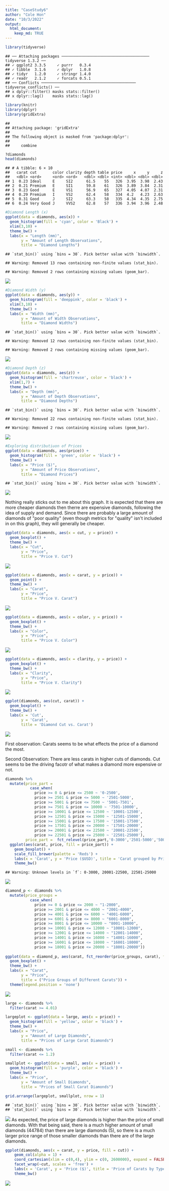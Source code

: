 ```yaml
---
title: "CaseStudy6"
author: "Cole Hon"
date: "10/3/2022"
output:
  html_document:
    keep_md: TRUE
---
```





```r
library(tidyverse)
```

```
## ── Attaching packages ─────────────────────────────────────── tidyverse 1.3.2 ──
## ✓ ggplot2 3.3.5     ✓ purrr   0.3.4
## ✓ tibble  3.1.6     ✓ dplyr   1.0.8
## ✓ tidyr   1.2.0     ✓ stringr 1.4.0
## ✓ readr   2.1.2     ✓ forcats 0.5.1
## ── Conflicts ────────────────────────────────────────── tidyverse_conflicts() ──
## x dplyr::filter() masks stats::filter()
## x dplyr::lag()    masks stats::lag()
```

```r
library(knitr)
library(dplyr)
library(gridExtra)
```

```
## 
## Attaching package: 'gridExtra'
## 
## The following object is masked from 'package:dplyr':
## 
##     combine
```

```r
?diamonds
head(diamonds)
```

```
## # A tibble: 6 × 10
##   carat cut       color clarity depth table price     x     y     z
##   <dbl> <ord>     <ord> <ord>   <dbl> <dbl> <int> <dbl> <dbl> <dbl>
## 1  0.23 Ideal     E     SI2      61.5    55   326  3.95  3.98  2.43
## 2  0.21 Premium   E     SI1      59.8    61   326  3.89  3.84  2.31
## 3  0.23 Good      E     VS1      56.9    65   327  4.05  4.07  2.31
## 4  0.29 Premium   I     VS2      62.4    58   334  4.2   4.23  2.63
## 5  0.31 Good      J     SI2      63.3    58   335  4.34  4.35  2.75
## 6  0.24 Very Good J     VVS2     62.8    57   336  3.94  3.96  2.48
```



```r
#Diamond Length (x)
ggplot(data = diamonds, aes(x)) +
  geom_histogram(fill = 'cyan', color = 'Black') +
  xlim(3,10) +
  theme_bw() +
  labs(x = "Length (mm)",
       y = "Amount of Length Observations",
       title = "Diamond Lengths")
```

```
## `stat_bin()` using `bins = 30`. Pick better value with `binwidth`.
```

```
## Warning: Removed 13 rows containing non-finite values (stat_bin).
```

```
## Warning: Removed 2 rows containing missing values (geom_bar).
```

![](CaseStudy6_files/figure-html/unnamed-chunk-2-1.png)<!-- -->



```r
#Diamond Width (y)
ggplot(data = diamonds, aes(y)) +
  geom_histogram(fill = 'deeppink', color = 'black') +
  xlim(3,10) +
  theme_bw() +
  labs(x = "Width (mm)",
       y = "Amount of Width Observations",
       title = "Diamond Widths")
```

```
## `stat_bin()` using `bins = 30`. Pick better value with `binwidth`.
```

```
## Warning: Removed 12 rows containing non-finite values (stat_bin).
```

```
## Warning: Removed 2 rows containing missing values (geom_bar).
```

![](CaseStudy6_files/figure-html/unnamed-chunk-3-1.png)<!-- -->




```r
#Diamond Depth (z)
ggplot(data = diamonds, aes(z)) +
  geom_histogram(fill = 'chartreuse', color = 'black') +
  xlim(1,7) +
  theme_bw() +
  labs(x = "Depth (mm)",
       y = "Amount of Depth Observations",
       title = "Diamond Depths")
```

```
## `stat_bin()` using `bins = 30`. Pick better value with `binwidth`.
```

```
## Warning: Removed 22 rows containing non-finite values (stat_bin).
```

```
## Warning: Removed 2 rows containing missing values (geom_bar).
```

![](CaseStudy6_files/figure-html/unnamed-chunk-4-1.png)<!-- -->



```r
#Exploring distributiuon of Prices
ggplot(data = diamonds, aes(price)) +
  geom_histogram(fill = 'green', color = 'black') +
  theme_bw() +
  labs(x = "Price ($)",
       y = "Amount of Price Observations",
       title = "Diamond Prices")
```

```
## `stat_bin()` using `bins = 30`. Pick better value with `binwidth`.
```

![](CaseStudy6_files/figure-html/unnamed-chunk-5-1.png)<!-- -->

Nothing really sticks out to  me about this graph. It is expected that there are more cheaper diamonds then therre are expensive diamonds, following the idea of supply and demand. Since there are probably a large amount of diamonds of "poor quality" (even though metrics for "quality" isn't included in on this graph), they will generally be cheaper. 


```r
ggplot(data = diamonds, aes(x = cut, y = price)) +
  geom_boxplot() +
  theme_bw() +
  labs(x = "Cut",
       y = "Price",
       title = "Price V. Cut")
```

![](CaseStudy6_files/figure-html/unnamed-chunk-6-1.png)<!-- -->


```r
ggplot(data = diamonds, aes(x = carat, y = price)) +
  geom_point() +
  theme_bw() +
  labs(x = "Carat",
       y = "Price",
       title = "Price V. Carat")
```

![](CaseStudy6_files/figure-html/unnamed-chunk-7-1.png)<!-- -->



```r
ggplot(data = diamonds, aes(x = color, y = price)) +
  geom_boxplot() +
  theme_bw() +
  labs(x = "Color",
       y = "Price",
       title = "Price V. Color")
```

![](CaseStudy6_files/figure-html/unnamed-chunk-8-1.png)<!-- -->



```r
ggplot(data = diamonds, aes(x = clarity, y = price)) +
  geom_boxplot() +
  theme_bw() +
  labs(x = "Clarity",
       y = "Price",
       title = "Price V. Clarity")
```

![](CaseStudy6_files/figure-html/unnamed-chunk-9-1.png)<!-- -->


```r
ggplot(diamonds, aes(cut, carat)) +
  geom_boxplot() +
  theme_bw() +
  labs(x = 'Cut',
       y = 'Carat', 
       title = 'Diamond Cut vs. Carat')
```

![](CaseStudy6_files/figure-html/unnamed-chunk-10-1.png)<!-- -->


First observation: Carats seems to be what effects the price of a diamond the most.

Second Observation: There are less carats in higher cuts of diamonds. Cut seems to be the driving facotr of what makes a diamond more expensive or not. 



```r
diamonds %>%
  mutate(price_part =
           case_when(
             price >= 0 & price <= 2500 ~ '0-2500',
             price >= 2501 & price <= 5000 ~ '2501-5000',
             price >= 5001 & price <= 7500 ~ '5001-7501',
             price >= 7501 & price <= 10000 ~ '7501-10000',
             price >= 10001 & price <= 12500 ~ '10001-12500',
             price >= 12501 & price <= 15000 ~ '12501-15000',
             price >= 15001 & price <= 17500 ~ '15001-17500',
             price >= 17501 & price <= 20000 ~ '17501-20000',
             price >= 20001 & price <= 22500 ~ '20001-22500',
             price >= 22501 & price <= 25000 ~ '22501-25000'),
         price_part =  fct_relevel(price_part,'0-3000','2501-5000','5001-7501','7501-10000','10001-12500','12501-15000','15001-17500','17501-20000','20001-22500','22501-25000')) %>%
  ggplot(aes(carat, price, fill = price_part)) +
    geom_boxplot() +
    scale_fill_brewer(palette = 'Reds') +
    labs(x = 'Carat', y = 'Price ($USD)', title = 'Carat grouped by Price', fill = "Price Ranges") +
    theme_bw()
```

```
## Warning: Unknown levels in `f`: 0-3000, 20001-22500, 22501-25000
```

![](CaseStudy6_files/figure-html/unnamed-chunk-11-1.png)<!-- -->




```r
diamond_p <- diamonds %>%
  mutate(price_groups = 
           case_when(
             price >= 0 & price <= 2000 ~ "1-2000",
             price >= 2001 & price <= 4000 ~ "2001-4000",
             price >= 4001 & price <= 6000 ~ "4001-6000",
             price >= 6001 & price <= 8000 ~ "6001-8000",
             price >= 8001 & price <= 10000 ~ "8001-10000",
             price >= 10001 & price <= 12000 ~ "10001-12000",
             price >= 12001 & price <= 14000 ~ "12001-14000",
             price >= 14001 & price <= 16000 ~ "14001-16000",
             price >= 16001 & price <= 18000 ~ "16001-18000",
             price >= 18001 & price <= 20000 ~ "18001-20000"))
         
ggplot(data = diamond_p, aes(carat, fct_reorder(price_groups, carat), fill = price_groups)) +
  geom_boxplot() +
  theme_bw() +
  labs(x = "Carat",
       y = "Price",
       title = ("Price Groups of Different Carats")) +
  theme(legend.position = 'none')
```

![](CaseStudy6_files/figure-html/unnamed-chunk-12-1.png)<!-- -->



```r
large <- diamonds %>%
  filter(carat >= 4.01)

largeplot <- ggplot(data = large, aes(x = price)) +
  geom_histogram(fill = 'yellow', color = 'black') +
  theme_bw() +
  labs(x = "Price",
       y = "Amount of Large Diamonds",
       title = "Prices of Large Carat Diamonds")

small <- diamonds %>%
  filter(carat <= 1.2)

smallplot <- ggplot(data = small, aes(x = price)) +
  geom_histogram(fill = 'purple', color = 'black') +
  theme_bw() +
  labs(x = "Price",
       y = "Amount of Small Diamonds",
       title = "Prices of Small Carat Diamonds")

grid.arrange(largeplot, smallplot, nrow = 1)
```

```
## `stat_bin()` using `bins = 30`. Pick better value with `binwidth`.
## `stat_bin()` using `bins = 30`. Pick better value with `binwidth`.
```

![](CaseStudy6_files/figure-html/unnamed-chunk-13-1.png)<!-- -->
As expected, the price of large diamonds is higher than the price of small diamonds. With that being said, there is a much higher amount of small diamonds (44784) than there are large diamonds (5), so there is a much larger price range of those smaller diamonds than there are of the large diamonds.




```r
ggplot(diamonds, aes(x = carat, y = price, fill = cut)) +
    geom_col(alpha = 1) +
    coord_cartesian(xlim = c(0,4), ylim = c(0, 2600000), expand = FALSE) +
    facet_wrap(~cut, scales = 'free') +
    labs(x = 'Carat', y = 'Price ($)', title = 'Price of Carats by Type of Cut') +
    theme_bw() 
```

![](CaseStudy6_files/figure-html/unnamed-chunk-14-1.png)<!-- -->

